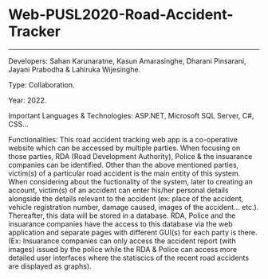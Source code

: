# Web-PUSL2020-Road-Accident-Tracker
------------------------------------

Developers: Sahan Karunaratne, Kasun Amarasinghe, Dharani Pinsarani, Jayani Prabodha & Lahiruka Wijesinghe.

Type: Collaboration.

Year: 2022.

Important Languages & Technologies:
ASP.NET, Microsoft SQL Server, C#, CSS...

Functionalities:
This road accident tracking web app is a co-operative website which can be accessed by multiple parties. When focusing on those parties, RDA (Road Development Authority), Police & the insuarance companies can be identified. Other than the above mentioned parties, victim(s) of a particular road accident is the main entity of this system. When considering about the fuctionality of the system, later to creating an account, victim(s) of an accident can enter his/her personal details alongside the details relevant to the accident (ex: place of the accident, vehicle registration number, damage caused, images of the accident... etc.). Thereafter, this data will be stored in a database. RDA, Police and the insuarance companies have the access to this database via the web application and separate pages with different GUI(s) for each party is there. (Ex: Insuarance companies can only access the accident report (with images) issued by the police while the RDA & Police can access more detailed user interfaces where the statiscics of the recent road accidents are displayed as graphs).
